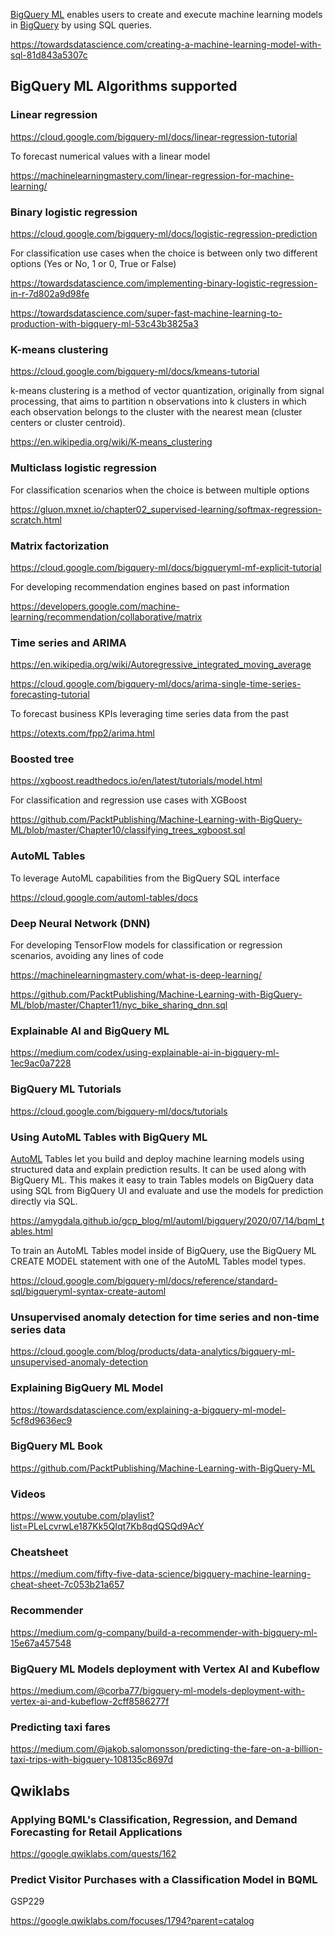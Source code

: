 

[BigQuery ML](https://cloud.google.com/bigquery-ml/docs/) enables users to create and execute machine learning models in [BigQuery](BigQuery) by using SQL queries.



https://towardsdatascience.com/creating-a-machine-learning-model-with-sql-81d843a5307c


## BigQuery ML Algorithms supported

### Linear regression

https://cloud.google.com/bigquery-ml/docs/linear-regression-tutorial

To forecast numerical values with a linear model

https://machinelearningmastery.com/linear-regression-for-machine-learning/


### Binary logistic regression

https://cloud.google.com/bigquery-ml/docs/logistic-regression-prediction

For classification use cases when the choice is between only two different options (Yes or No, 1 or 0, True or False)

https://towardsdatascience.com/implementing-binary-logistic-regression-in-r-7d802a9d98fe

https://towardsdatascience.com/super-fast-machine-learning-to-production-with-bigquery-ml-53c43b3825a3


### K-means clustering

https://cloud.google.com/bigquery-ml/docs/kmeans-tutorial

k-means clustering is a method of vector quantization, originally from signal processing, that aims to partition n observations into k clusters in which each observation belongs to the cluster with the nearest mean (cluster centers or cluster centroid).

https://en.wikipedia.org/wiki/K-means_clustering


### Multiclass logistic regression

For classification scenarios when the choice is between multiple options

https://gluon.mxnet.io/chapter02_supervised-learning/softmax-regression-scratch.html

### Matrix factorization

https://cloud.google.com/bigquery-ml/docs/bigqueryml-mf-explicit-tutorial


For developing recommendation engines based on past information

https://developers.google.com/machine-learning/recommendation/collaborative/matrix


### Time series and ARIMA


https://en.wikipedia.org/wiki/Autoregressive_integrated_moving_average


https://cloud.google.com/bigquery-ml/docs/arima-single-time-series-forecasting-tutorial

To forecast business KPIs leveraging time series data from the past

https://otexts.com/fpp2/arima.html


### Boosted tree

https://xgboost.readthedocs.io/en/latest/tutorials/model.html


For classification and regression use cases with XGBoost


https://github.com/PacktPublishing/Machine-Learning-with-BigQuery-ML/blob/master/Chapter10/classifying_trees_xgboost.sql

### AutoML Tables

To leverage AutoML capabilities from the BigQuery SQL interface

https://cloud.google.com/automl-tables/docs


### Deep Neural Network (DNN)

For developing TensorFlow models for classification or regression scenarios, avoiding any lines of code

https://machinelearningmastery.com/what-is-deep-learning/


https://github.com/PacktPublishing/Machine-Learning-with-BigQuery-ML/blob/master/Chapter11/nyc_bike_sharing_dnn.sql

### Explainable AI and BigQuery ML

https://medium.com/codex/using-explainable-ai-in-bigquery-ml-1ec9ac0a7228


###  BigQuery ML  Tutorials

https://cloud.google.com/bigquery-ml/docs/tutorials



### Using AutoML Tables with BigQuery ML

[AutoML](AutoML) Tables let you build and deploy machine learning models using structured data and explain prediction results.
It can be used along with BigQuery ML. This makes it easy to train Tables models on BigQuery data using SQL from BigQuery UI and evaluate and use the models for prediction directly via SQL.

https://amygdala.github.io/gcp_blog/ml/automl/bigquery/2020/07/14/bqml_tables.html

To train an AutoML Tables model inside of BigQuery, use the BigQuery ML CREATE MODEL statement with one of the AutoML Tables model types.

https://cloud.google.com/bigquery-ml/docs/reference/standard-sql/bigqueryml-syntax-create-automl


### Unsupervised anomaly detection for time series and non-time series data

https://cloud.google.com/blog/products/data-analytics/bigquery-ml-unsupervised-anomaly-detection


### Explaining BigQuery ML Model

https://towardsdatascience.com/explaining-a-bigquery-ml-model-5cf8d9636ec9


### BigQuery ML Book

https://github.com/PacktPublishing/Machine-Learning-with-BigQuery-ML

### Videos

https://www.youtube.com/playlist?list=PLeLcvrwLe187Kk5QIqt7Kb8qdQSQd9AcY

### Cheatsheet

https://medium.com/fifty-five-data-science/bigquery-machine-learning-cheat-sheet-7c053b21a657


### Recommender

https://medium.com/g-company/build-a-recommender-with-bigquery-ml-15e67a457548

### BigQuery ML Models deployment with Vertex AI and Kubeflow

https://medium.com/@corba77/bigquery-ml-models-deployment-with-vertex-ai-and-kubeflow-2cff8586277f

### Predicting taxi fares

https://medium.com/@jakob.salomonsson/predicting-the-fare-on-a-billion-taxi-trips-with-bigquery-108135c8697d

## Qwiklabs


### Applying BQML's Classification, Regression, and Demand Forecasting for Retail Applications

https://google.qwiklabs.com/quests/162


### Predict Visitor Purchases with a Classification Model in BQML

GSP229

https://google.qwiklabs.com/focuses/1794?parent=catalog